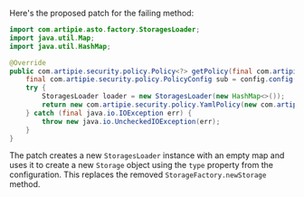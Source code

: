 Here's the proposed patch for the failing method:
```java
import com.artipie.asto.factory.StoragesLoader;
import java.util.Map;
import java.util.HashMap;

@Override
public com.artipie.security.policy.Policy<?> getPolicy(final com.artipie.security.policy.PolicyConfig config) {
    final com.artipie.security.policy.PolicyConfig sub = config.config("storage");
    try {
        StoragesLoader loader = new StoragesLoader(new HashMap<>());
        return new com.artipie.security.policy.YamlPolicy(new com.artipie.asto.blocking.BlockingStorage(loader.newObject(sub.string("type"), com.amihaiemil.eoyaml.Yaml.createYamlInput(sub.toString()).readYamlMapping())));
    } catch (final java.io.IOException err) {
        throw new java.io.UncheckedIOException(err);
    }
}
```
The patch creates a new `StoragesLoader` instance with an empty map and uses it to create a new `Storage` object using the `type` property from the configuration. This replaces the removed `StorageFactory.newStorage` method.